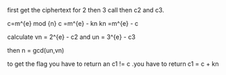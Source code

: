 first get the ciphertext for 2 then 3 call then c2 and c3.

c=m^{e} mod {n}
c =m^{e} - kn
kn =m^{e} - c

calculate  vn = 2^{e} - c2 and un = 3^{e} - c3

then n = gcd(un,vn)

to get the flag you have to return an c1 != c .you have to return c1 = c + kn


